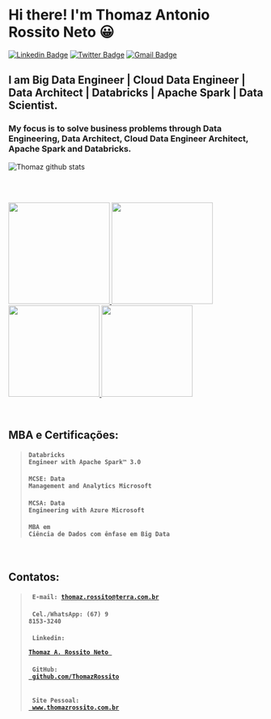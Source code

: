 # Hi there! I'm Thomaz Antonio Rossito Neto 😀

[![Linkedin Badge](https://img.shields.io/badge/-LinkedIn-blue?style=for-the-badge&logo=Linkedin&logoColor=white&link=https:https://www.linkedin.com/in/thomaz-antonio-rossito-neto/)](https://www.linkedin.com/in/thomaz-antonio-rossito-neto/)
[![Twitter Badge](https://img.shields.io/badge/-Twitter-1ca0f1?style=for-the-badge&labelColor=1ca0f1&logo=twitter&logoColor=white&link=https://twitter.com/thomazrossito)](https://twitter.com/thomazrossito)
[![Gmail Badge](https://img.shields.io/badge/-Gmail-c14438?style=for-the-badge&logo=Gmail&logoColor=white&link=mailto:thomazrossito@gmail.com)](mailto:thomazrossito@gmail.com)


## I am Big Data Engineer | Cloud Data Engineer | Data Architect | Databricks | Apache Spark | Data Scientist.

### My focus is to solve business problems through Data Engineering, Data Architect, Cloud Data Engineer Architect, Apache Spark and Databricks.


![Thomaz github stats](https://github-readme-stats.vercel.app/api?username=ThomazRossito)


<!--
**ThomazRossito/ThomazRossito** is a ✨ _special_ ✨ repository because its `README.md` (this file) appears on your GitHub profile.

Here are some ideas to get you started:

- 🔭 I’m currently working on ...
- 🌱 I’m currently learning ...
- 👯 I’m looking to collaborate on ...
- 🤔 I’m looking for help with ...
- 💬 Ask me about ...
- 📫 How to reach me: ...
- 😄 Pronouns: ...
- ⚡ Fun fact: ...
-->

<br>
<br>

<a href="https://credentials.databricks.com/54044280-7325-41cd-b4c3-72cc9169686a"> <img width = "200px" src = "https://tho-credentiais-databricks.s3-sa-east-1.amazonaws.com/UDA.png"> </a> <a href="https://credentials.databricks.com/6e6af853-6fe4-4da8-84f1-3723b054cda1"> <img width = "200px" src = "https://tho-credentiais-databricks.s3-sa-east-1.amazonaws.com/DLE.png"> </a> <a href="https://www.youracclaim.com/users/thomaz-antonio-rossito-neto/badges"> <img width = "180px" src = "https://tho-cert-microsoft.s3-sa-east-1.amazonaws.com/MCSE-Data-Management-and-Analytics_2019.png"> <img width = "180px" src = "https://tho-cert-microsoft.s3-sa-east-1.amazonaws.com/MCSA-Data-Engineering-with-Azure_2019.png"> </a>

<br>

## MBA e Certificações:

> #### <code>Databricks Engineer with Apache Spark™ 3.0  </code>
> #### <code>MCSE: Data Management and Analytics Microsoft</code>
> #### <code>MCSA: Data Engineering with Azure Microsoft</code>
> #### <code>MBA em Ciência de Dados com ênfase em Big Data</code>

<br>

## Contatos: 

> #### <code> E-mail: thomaz.rossito@terra.com.br </code> 
> #### <code> Cel./WhatsApp: (67) 9 8153-3240 </code> 
> #### <code> Linkedin: <a href="https://www.linkedin.com/in/thomaz-antonio-rossito-neto/"> Thomaz A. Rossito Neto </a> </code>
> #### <code> GitHub: <a href="https://github.com/ThomazRossito"> github.com/ThomazRossito </a> </code>
> #### <code> Site Pessoal: <a href="www.thomazrossito.com.br"> www.thomazrossito.com.br </a> </code>
